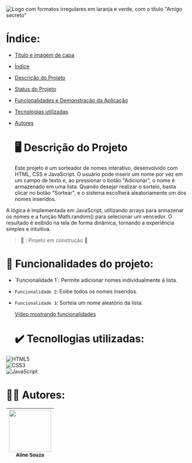 ![Logo com formatos irregulares em laranja e verde, com o título "Amigo secreto"](https://github.com/user-attachments/assets/d2ebc8cf-fb39-43a9-b4c4-e854171d6c90)

# Índice:

* [Título e imagem de capa](#Título-e-Imagem-de-capa)
* [Índice](#índice)
* [Descrição do Projeto](#descrição-do-projeto)
* [Status do Projeto](#status-do-Projeto)
* [Funcionalidades e Demonstração da Aplicação](#funcionalidades-e-demonstração-da-aplicação)
* [Tecnologias utilizadas](#tecnologias-utilizadas)
* [Autores](#autores)

  # 🖥️ Descrição do Projeto

  Este projeto é um sorteador de nomes interativo, desenvolvido com HTML, CSS e JavaScript. O usuário pode inserir um nome por vez em um campo de texto e, ao pressionar o botão "Adicionar", o nome é armazenado em uma lista. Quando desejar realizar o sorteio, basta clicar no botão "Sortear", e o sistema escolherá aleatoriamente um dos nomes inseridos.

A lógica é implementada em JavaScript, utilizando arrays para armazenar os nomes e a função Math.random() para selecionar um vencedor. O resultado é exibido na tela de forma dinâmica, tornando a experiência simples e intuitiva.

> 🚧 : Projeto em construção 🚧

# 🔨 Funcionalidades do projeto:

- `Funcionalidade 1´: Permite adicionar nomes individualmente à lista.
- `Funcionalidade 2`: Exibe todos os nomes inseridos.
- `Funcionalidade 3`: Sorteia um nome aleatório da lista.

  [Vídeo mostrando funcionalidades](https://github.com/user-attachments/assets/1121b286-de3d-460e-892a-ea9392b110b8)

  # ✔️ Tecnollogias utilizadas:

![HTML5](https://img.shields.io/badge/HTML5-E34F26?style=for-the-badge&logo=html5&logoColor=white)  
![CSS3](https://img.shields.io/badge/CSS3-1572B6?style=for-the-badge&logo=css3&logoColor=white)  
![JavaScript](https://img.shields.io/badge/JavaScript-F7DF1E?style=for-the-badge&logo=javascript&logoColor=black)  

# 👷‍♀️ Autores: 

| [<img loading="lazy" src="[https://avatars.githubusercontent.com/u/12345678?v=4](https://avatars.githubusercontent.com/u/161497868?v=4)" width=115><br><sub>Aline Souza</sub>](https://github.com/alinnesouz) |
| :---: |


